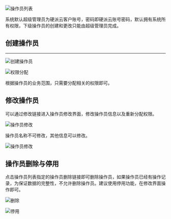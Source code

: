 ![操作员列表](http://qnstatic.toughcloud.net/FqG3VZPNnRuQmq4a5BaImGtWSuNW)

系统默认超级管理员为硬派云客户账号，密码即硬派云账号密码，默认拥有系统所有权限，下级操作员的创建和更改只能由超级管理员完成。

## 创建操作员
---

![创建操作员](http://qnstatic.toughcloud.net/Fm_pOB-Zqo--ApJffjYTo9zhm6og)


![权限分配](http://qnstatic.toughcloud.net/FukMvDiG7-y_HQxUdmf8PTH_zs5O)

根据操作员的业务范围，只需要分配相关的权限即可。

## 修改操作员

可以通过修改链接进入操作员修改界面，修改操作员信息以及重新分配权限。

![操作员修改](http://qnstatic.toughcloud.net/FpcWyKdRRVh21CmR7jtgAnBJhV2Y)

操作员名称不可修改，其他信息可以修改。

![操作员修改](http://qnstatic.toughcloud.net/FpwvtgEupcaaKkH_dHoZmSctKa55)


## 操作员删除与停用

点击操作员列表指定的操作员删除链接即可删除操作员，如果操作员已经有操作记录，为保证数据的完整性，不允许删除操作员。建议使用停用功能，在修改界面操作即可。

![删除](http://qnstatic.toughcloud.net/FuafPbZEZxBQMFK4941ShkJ4n-a_)

![停用](http://qnstatic.toughcloud.net/FoT01C6EtTKs8P3Hqe4Hjz2IHogy)